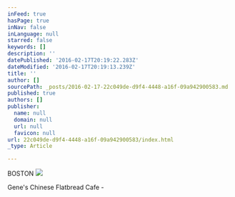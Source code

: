 ```yaml
---
inFeed: true
hasPage: true
inNav: false
inLanguage: null
starred: false
keywords: []
description: ''
datePublished: '2016-02-17T20:19:22.283Z'
dateModified: '2016-02-17T20:19:13.239Z'
title: ''
author: []
sourcePath: _posts/2016-02-17-22c049de-d9f4-4448-a16f-09a942900583.md
published: true
authors: []
publisher:
  name: null
  domain: null
  url: null
  favicon: null
url: 22c049de-d9f4-4448-a16f-09a942900583/index.html
_type: Article

---
```

BOSTON
![](https://the-grid-user-content.s3-us-west-2.amazonaws.com/fecd220a-5135-48bb-a3d8-7af32e4d49fa.jpg)

Gene's Chinese Flatbread Cafe -